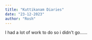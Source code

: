 ```yaml
---
title: "Kuttikanam Diaries"
date: "23-12-2023"
author: "Rosh"
---
```

I had a lot of work to do so i didn't go......
